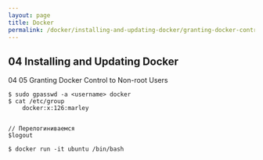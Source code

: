 ```yaml
---
layout: page
title: Docker
permalink: /docker/installing-and-updating-docker/granting-docker-control-to-non-root-users/
---
```



## 04 Installing and Updating Docker

04 05 Granting Docker Control to Non-root Users


    $ sudo gpasswd -a <username> docker
    $ cat /etc/group
        docker:x:126:marley


    // Перелогиниваемся
    $logout

    $ docker run -it ubuntu /bin/bash
